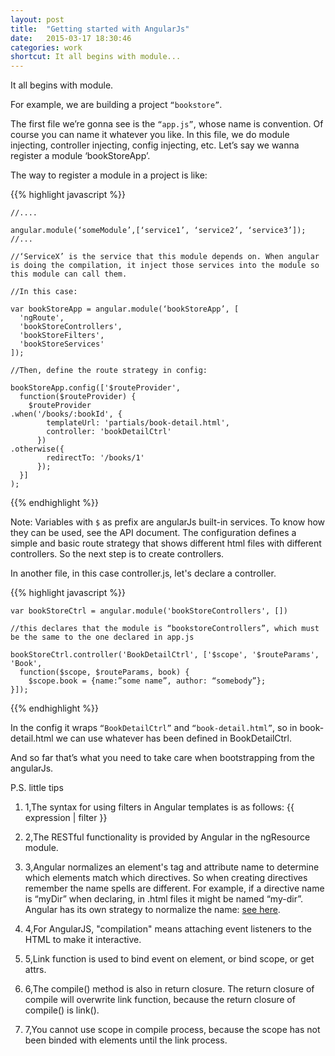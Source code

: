 ```yaml
---
layout: post
title:  "Getting started with AngularJs"
date:   2015-03-17 18:30:46
categories: work
shortcut: It all begins with module...
---
```

It all begins with module. 

For example, we are building a project `“bookstore”`.

The first file we’re gonna see is the `“app.js”`, whose name is convention. Of course you can name it whatever you like. In this file, we do module injecting, controller injecting, config injecting, etc. Let’s say we wanna register a module ‘bookStoreApp’.

The way to register a module in a project is like:

{{% highlight javascript %}}

    //....

    angular.module(‘someModule’,[‘service1’, ‘service2’, ‘service3’]);
    //...

    //‘ServiceX’ is the service that this module depends on. When angular is doing the compilation, it inject those services into the module so this module can call them.

    //In this case:

    var bookStoreApp = angular.module(‘bookStoreApp’, [
      'ngRoute',
      'bookStoreControllers',
      'bookStoreFilters',
      'bookStoreServices'
    ]);

    //Then, define the route strategy in config:

    bookStoreApp.config(['$routeProvider',
      function($routeProvider) {
        $routeProvider
    .when('/books/:bookId', {
            templateUrl: 'partials/book-detail.html',
            controller: 'bookDetailCtrl'
          })
    .otherwise({
            redirectTo: '/books/1'
          });
      }]
    );
{{% endhighlight %}}

Note: Variables with `$` as prefix are angularJs built-in services. To know how they can be used, see the API document. The configuration defines a simple and basic route strategy that shows different html files with different controllers. So the next step is to create controllers.

In another file, in this case controller.js, let's declare a controller.

  {{% highlight javascript %}}

    var bookStoreCtrl = angular.module('bookStoreControllers', [])

    //this declares that the module is “bookstoreControllers”, which must be the same to the one declared in app.js

    bookStoreCtrl.controller('BookDetailCtrl', ['$scope', '$routeParams', 'Book',
      function($scope, $routeParams, book) {
        $scope.book = {name:”some name”, author: “somebody”};
    }]);

  {{% endhighlight %}}

In the config it wraps `“BookDetailCtrl”` and `“book-detail.html”`, so in book-detail.html we can use whatever has been defined in BookDetailCtrl.


And so far that’s what you need to take care when bootstrapping from the angularJs.

P.S. little tips

1. 1,The syntax for using filters in Angular templates is as follows: {{ expression | filter }}

2. 2,The RESTful functionality is provided by Angular in the ngResource module.

3. 3,Angular normalizes an element's tag and attribute name to determine which elements match which directives. So when creating directives remember the name spells are different. For example, if a directive name is “myDir” when declaring, in .html files it might be named “my-dir”. Angular has its own strategy to normalize the name: [see here][docs]. 

4. 4,For AngularJS, "compilation" means attaching event listeners to the HTML to make it interactive.

5. 5,Link function is used to bind event on element, or bind scope, or get attrs.

6. 6,The compile() method is also in return closure. The return closure of compile will overwrite link function, because the return closure of compile() is link().

7. 7,You cannot use scope in compile process, because the scope has not been binded with elements until the link process. 


[docs]:https://docs.angularjs.org/guide/directive#normalization